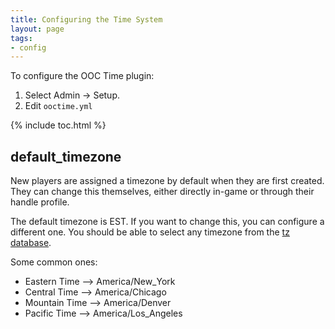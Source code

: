 ```yaml
---
title: Configuring the Time System
layout: page
tags:
- config
---
```


To configure the OOC Time plugin:

1. Select Admin -> Setup.
2. Edit `ooctime.yml`

{% include toc.html %}

## default_timezone

New players are assigned a timezone by default when they are first created.  They can change this themselves, either directly in-game or through their handle profile.

The default timezone is EST.  If you want to change this, you can configure a different one.  You should be able to select any timezone from the [tz database](http://en.wikipedia.org/wiki/List_of_tz_database_time_zones).

Some common ones:

* Eastern Time --> America/New_York 
* Central Time --> America/Chicago
* Mountain Time --> America/Denver
* Pacific Time --> America/Los_Angeles